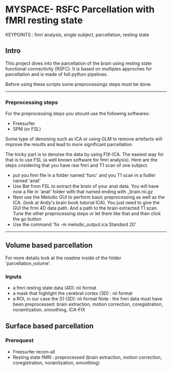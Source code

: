 # MYSPACE- RSFC Parcellation with fMRI resting state
KEYPOINTS : fmri analysis, single subject, parcellation, resting state
## Intro

This project dives into the parcellation of the brain using resting state functional connectivity (RSFC). It is based on multiples approches for parcellation and is made of full python pipelines. 

Before using these scripts some preprocessings steps must be done.

---
### Preprocessing steps
For the preprocessing steps you should use the following softwares:
- Freesurfer 
- SPM (or FSL)

Some type of denoising such as ICA or using GLM to remove artefacts will improve the results and lead to more significant parcellation.

The tricky part is to denoise the data by using FIX-ICA. The easiest way for that is to use FSL (a well known software for fmri analysis). Here are the steps cnsidering that you have raw fmri and T1 scan of one subject.
- put you fmri file in a folder named 'func' and you T1 scan in a fodler named 'anat'
- Use Bet from FSL to extract the brain of your anat data. You will have now a file in 'anat' folder with that named ending with _brain.nii.gz
- Next use the Melodic GUI to perform basic preprocessing as well as the ICA. (look at Andy's brain book tutorial ICA). You just need to give the GUI the frmi 4D data path. And a path to the brain extracted T1 scan. Tune the other preprocessing steps or let them like that and then click the go button
- Use the command 'fix -m melodic_output.ica Standard 20'

---

## Volume based parcellation
For more details look at the *readme* inside of the folder 'parcellation_volume'.
### Inputs
- a fmri resting state data (4D): nii format
- a mask that highlight the cerebral cortex (3D) : nii format
- a ROI, in our case the S1 (3D): nii format
Note : the fmri data must have been preprocessed: brain extraction, motion correction, coregistration, noramlization, smoothing, ICA-FIX

## Surface based parcellation
### Prerequest
- Freesurfer recon-all
- Resting state fMRI : preprocessed (brain extraction, motion correction, coregistration, noramlization, smoothing)
